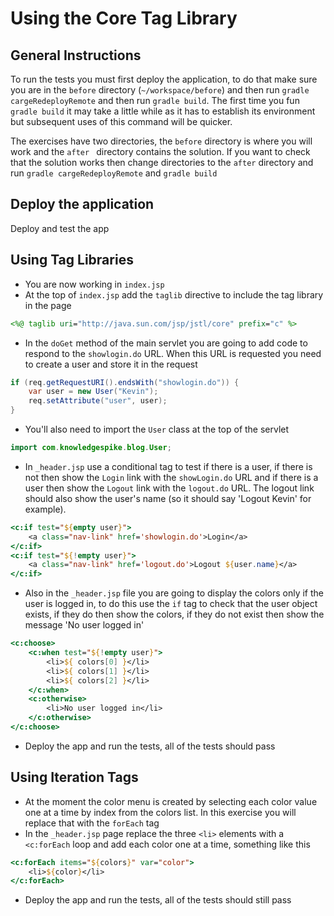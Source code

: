 # Using the Core Tag Library

## General Instructions

To run the tests you must first deploy the application, to do that make sure you are in the `before` directory (`~/workspace/before`) and then run `gradle cargeRedeployRemote` and then run `gradle build`. The first time you fun `gradle build` it may take a little while as it has to establish its environment but subsequent uses of this command will be quicker.

The exercises have two directories, the `before` directory is where you will work and the `after ` directory contains the solution. If you want to check that the solution works then change directories to the `after` directory and run `gradle cargeRedeployRemote` and `gradle build`

## Deploy the application

Deploy and test the app

## Using Tag Libraries
+ You are now working in `index.jsp`
+ At the top of `index.jsp` add the `taglib` directive to include the tag library in the page
```jsp
<%@ taglib uri="http://java.sun.com/jsp/jstl/core" prefix="c" %>
```

+ In the `doGet` method of the main servlet you are going to add code to respond to the `showlogin.do` URL. When this URL is requested you need to create a user and store it in the request
```java
if (req.getRequestURI().endsWith("showlogin.do")) {
    var user = new User("Kevin");
    req.setAttribute("user", user);
}
``` 
+ You'll also need to import the `User` class at the top of the servlet
```java
import com.knowledgespike.blog.User;
```
+ In `_header.jsp` use a conditional tag to test if there is a user, if there is not then show the `Login` link with the `showLogin.do` URL and if there is a user then show the `Logout` link with the `logout.do` URL. The logout link should also show the user's name (so it should say 'Logout Kevin' for example).
```jsp
<c:if test="${empty user}">
    <a class="nav-link" href='showlogin.do'>Login</a>
</c:if>
<c:if test="${!empty user}">
    <a class="nav-link" href='logout.do'>Logout ${user.name}</a>
</c:if>
```
+ Also in the `_header.jsp` file you are going to display the colors only if the user is logged in, to do this use the `if` tag to check that the user object exists, if they do then show the colors, if they do not exist then show the message 'No user logged in'
```jsp
<c:choose>
    <c:when test="${!empty user}">
        <li>${ colors[0] }</li>
        <li>${ colors[1] }</li>
        <li>${ colors[2] }</li>
    </c:when>
    <c:otherwise>
        <li>No user logged in</li>
    </c:otherwise>
</c:choose>
```
+ Deploy the app and run the tests, all of the tests should pass


## Using Iteration Tags

+ At the moment the color menu is created by selecting each color value one at a time by index from the colors list. In this exercise you will replace that with the `forEach` tag
+ In the `_header.jsp` page replace the three `<li>` elements with a `<c:forEach` loop and add each color one at a time, something like this
```jsp
<c:forEach items="${colors}" var="color">
    <li>${color}</li>
</c:forEach>
```
+ Deploy the app and run the tests, all of the tests should still pass
